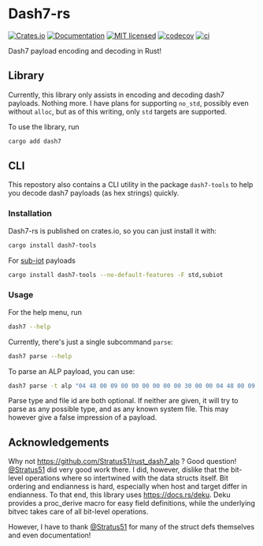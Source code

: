 # Dash7-rs

[![Crates.io][crates-badge]][crates-url]
[![Documentation][doc-badge]][doc-url]
[![MIT licensed][mit-badge]][mit-url]
[![codecov][codecov-badge]][codecov-url]
[![ci][ci-badge]][ci-url]

[crates-badge]: https://img.shields.io/crates/v/dash7.svg
[crates-url]: https://crates.io/crates/dash7
[doc-badge]: https://docs.rs/dash7/badge.svg
[doc-url]: https://docs.rs/dash7
[mit-badge]: https://img.shields.io/badge/license-MIT-blue.svg
[mit-url]: LICENSE
[codecov-badge]: https://codecov.io/gh/vhdirk/dash7-rs/graph/badge.svg?token=3ATUANHK0O
[codecov-url]: https://codecov.io/gh/vhdirk/dash7-rs
[ci-badge]: https://github.com/vhdirk/dash7-rs/actions/workflows/ci.yml/badge.svg
[ci-url]: https://github.com/vhdirk/dash7-rs/actions/workflows/ci.yml

Dash7 payload encoding and decoding in Rust!

## Library

Currently, this library only assists in encoding and decoding dash7 payloads. Nothing more.
I have plans for supporting `no_std`, possibly even without `alloc`, but as of this writing, only `std` targets are supported.

To use the library, run

```sh
cargo add dash7
```

## CLI

This repostory also contains a CLI utility in the package `dash7-tools` to help you decode dash7 payloads (as hex strings) quickly.

### Installation

Dash7-rs is published on crates.io, so you can just install it with:

```sh
cargo install dash7-tools
```

For [sub-iot](https://github.com/Sub-IoT/Sub-IoT-Stack) payloads

```sh
cargo install dash7-tools --no-default-features -F std,subiot
```

### Usage

For the help menu, run

```sh
dash7 --help
```

Currently, there's just a single subcommand `parse`:

```sh
dash7 parse --help
```

To parse an ALP payload, you can use:

```sh
dash7 parse -t alp "04 48 00 09 00 00 00 00 00 00 30 00 00 04 48 00 09 00 00 30 00 00 00 00 02 00 04 48 00 09 00 00 70 00 00 00 30 02 00"
```

Parse type and file id are both optional. If neither are given, it will try to parse as any possible type, and as any known system file.
This may however give a false impression of a payload.

## Acknowledgements

Why not <https://github.com/Stratus51/rust_dash7_alp> ? Good question! [@Stratus51](https://github.com/Stratus51) did very good work there. I did, however, dislike that the bit-level operations where so intertwined with the data structs itself. Bit ordering and endianness is hard, especially when host and target differ in endianness.
To that end, this library uses <https://docs.rs/deku>. Deku provides a proc_derive macro for easy field definitions, while the underlying bitvec takes care of all bit-level operations.

However, I have to thank [@Stratus51](https://github.com/Stratus51) for many of the struct defs themselves and even documentation!
